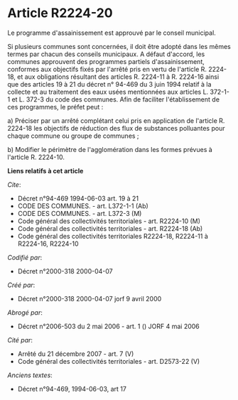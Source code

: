 # Article R2224-20

Le programme d'assainissement est approuvé par le conseil municipal.

Si plusieurs communes sont concernées, il doit être adopté dans les mêmes termes par chacun des conseils municipaux. A défaut
d'accord, les communes approuvent des programmes partiels d'assainissement, conformes aux objectifs fixés par l'arrêté pris
en vertu de l'article R. 2224-18, et aux obligations résultant des articles R. 2224-11 à R. 2224-16 ainsi que des articles 19
à 21 du décret n° 94-469 du 3 juin 1994 relatif à la collecte et au traitement des eaux usées mentionnées aux articles L.
372-1-1 et L. 372-3 du code des communes. Afin de faciliter l'établissement de ces programmes, le préfet peut :

a) Préciser par un arrêté complétant celui pris en application de l'article R. 2224-18 les objectifs de réduction des flux de
substances polluantes pour chaque commune ou groupe de communes ;

b) Modifier le périmètre de l'agglomération dans les formes prévues à l'article R. 2224-10.

**Liens relatifs à cet article**

_Cite_:

  - Décret n°94-469 1994-06-03 art. 19 à 21
  - CODE DES COMMUNES. - art. L372-1-1 (Ab)
  - CODE DES COMMUNES. - art. L372-3 (M)
  - Code général des collectivités territoriales - art. R2224-10 (M)
  - Code général des collectivités territoriales - art. R2224-18 (Ab)
  - Code général des collectivités territoriales R2224-18, R2224-11 à R2224-16, R2224-10

_Codifié par_:

  - Décret n°2000-318 2000-04-07

_Créé par_:

  - Décret n°2000-318 2000-04-07 jorf 9 avril 2000

_Abrogé par_:

  - Décret n°2006-503 du 2 mai 2006 - art. 1 () JORF 4 mai 2006

_Cité par_:

  - Arrêté du 21 décembre 2007 - art. 7 (V)
  - Code général des collectivités territoriales - art. D2573-22 (V)

_Anciens textes_:

  - Décret n°94-469, 1994-06-03, art 17
